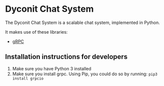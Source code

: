 # Dyconit Chat System

The Dyconit Chat System is a scalable chat system, implemented in Python.

It makes use of these libraries:

- [gRPC](https://grpc.io/docs/quickstart/python/)

## Installation instructions for developers

1. Make sure you have Python 3 installed
2. Make sure you install grpc. Using Pip, you could do so by running: `pip3 install grpcio`
